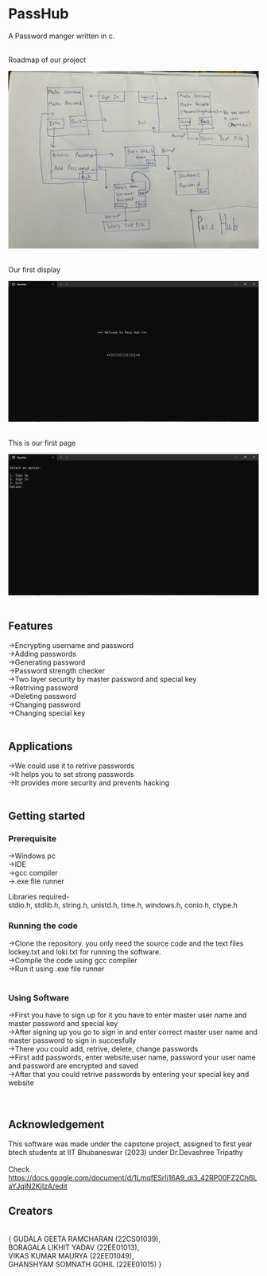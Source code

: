 # PassHub
A Password manger written in c. <br/>
            
<br/>Roadmap of our project<br/>

![Image](https://github.com/VikasMaurya07/PassHub/blob/main/Project%20Map.jpg "Project Map")<br/><br/>

Our first display<br/>

![Image](https://github.com/VikasMaurya07/PassHub/blob/main/Screenshot%20(133).png "Screenshot(133)") <br/><br/>

This is our first page<br/>

![Image](https://github.com/VikasMaurya07/PassHub/blob/main/Screenshot%20(134).png "Screenshot(134)")<br/> <br/>


## Features

->Encrypting username and password<br/>
->Adding passwords<br/>
->Generating password<br/>
->Password strength checker<br/>
->Two layer security by master password and special key<br/>
->Retriving password<br/>
->Deleting password<br/>
->Changing password<br/>
->Changing special key<br/> <br/>

## Applications

->We could use it to retrive passwords<br/>
->It helps you to set strong passwords<br/>
->It provides more security and prevents hacking<br/> <br/>

## Getting started

### Prerequisite

->Windows pc <br/>
->IDE<br/>
->gcc compiler<br/>
->.exe file runner<br/>

Libraries required-<br/>
stdio.h,
 stdlib.h,
 string.h,
 unistd.h,
 time.h,
 windows.h,
 conio.h,
 ctype.h <br/>

### Running the code

->Clone the repository. you only need the source code and the text files lockey.txt and loki.txt for running the software. <br/>
->Compile the code using gcc compiler<br/>
->Run it using .exe file runner<br/><br/>

### Using Software

->First you have to sign up for it you have to enter master user name and master password and special key<br/>
->After signing up you go to sign in and enter correct master user name and master password to sign in succesfully<br/>
->There you could add, retrive, delete, change passwords<br/>
->First add passwords, enter website,user name, password your user name and password are encrypted and saved<br/>
->After that you could retrive passwords by entering your special key and website<br/> <br/> <br/>

## Acknowledgement

This software was made under the capstone project, assigned to first year btech students at IIT Bhubaneswar (2023) under Dr.Devashree Tripathy<br/> <br/>
Check https://docs.google.com/document/d/1LmqfESrIj16A9_di3_42RP00FZ2Ch6LaYJqlN2KjIzA/edit
## Creators

<br/> { GUDALA GEETA RAMCHARAN (22CS01039),<br/>
        BORAGALA LIKHIT YADAV (22EE01013),<br/>
        VIKAS KUMAR MAURYA (22EE01049),<br/>
        GHANSHYAM SOMNATH GOHIL (22EE01015) } <br/>







